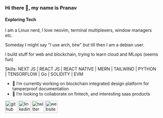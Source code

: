 ### Hi there 👋, my name is Pranav
#### Exploring Tech

I am a Linux nerd, I love neovim, terminal multiplexers, window managers etc. 

Someday I might say "I use arch, btw" but till then I am a debian user.

I build stuff for web and blockchain, trying to learn cloud and MLops (seems fun)



Skills: NEXT JS | REACT JS | REACT NATIVE | MERN | TAILWIND | PYTHON | TENSORFLOW | Go | SOLIDITY | EVM

- 🔭 I’m currently working on blockchain integrated design platform for tamperproof documentation
- 👯 I’m looking to collaborate on fintech, and interesting saas products  


[<img src='https://cdn.jsdelivr.net/npm/simple-icons@3.0.1/icons/github.svg' color='white' alt='github' height='40'>](https://github.com/codantes)  [<img src='https://cdn.jsdelivr.net/npm/simple-icons@3.0.1/icons/linkedin.svg' alt='linkedin' height='40'>](https://www.linkedin.com/in/devpranavk/)  [<img src='https://cdn.jsdelivr.net/npm/simple-icons@3.0.1/icons/twitter.svg' alt='twitter' height='40'>](https://twitter.com/MildlyCoder)  [<img src='https://cdn.jsdelivr.net/npm/simple-icons@3.0.1/icons/icloud.svg' alt='website' height='40'>](devpranavkumar.netlify.app)  


